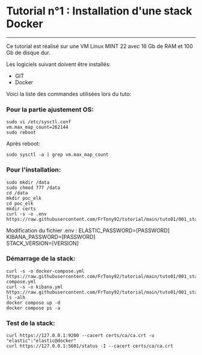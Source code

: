 # Tutorial n°1 : Installation d'une stack Docker
***

Ce tutorial est réalisé sur une VM Linux MINT 22 avec 16 Gb de RAM et 100 Gb de disque dur.</br>

Les logiciels suivant doivent être installés:
- GIT
- Docker

Voici la liste des commandes utilisées lors du tuto:</br>
### Pour la partie ajustement OS:
```
sudo vi /etc/sysctl.conf
vm.max_map_count=262144
sudo reboot
```
Après reboot:
```
sudo sysctl -a | grep vm.max_map_count
```
### Pour l'installation:
```
sudo mkdir /data
sudo chmod 777 /data
cd /data
mkdir poc_elk
cd poc_elk
mkdir certs
curl -s -o .env https://raw.githubusercontent.com/FrTony92/tutorial/main/tuto01/001_stack.env
```
Modification du fichier .env :
ELASTIC_PASSWORD=[PASSWORD]</br>
KIBANA_PASSWORD=[PASSWORD]</br>
STACK_VERSION=[VERSION]</br>

### Démarrage de la stack:
```
curl -s -o docker-compose.yml https://raw.githubusercontent.com/FrTony92/tutorial/main/tuto01/001_stack.docker-compose.yml
curl -s -o kibana.yml https://raw.githubusercontent.com/FrTony92/tutorial/main/tuto01/001_stack.kibana.yml
ls -alh
docker compose up -d
docker compose ps -a
```

### Test de la stack:
```
curl https://127.0.0.1:9200 --cacert certs/ca/ca.crt -u "elastic":"elastic@docker"
curl https://127.0.0.1:5601/status -I --cacert certs/ca/ca.crt
```

